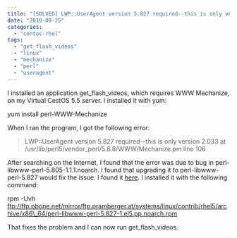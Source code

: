 ```yaml
---
title: "[SOLVED] LWP::UserAgent version 5.827 required--this is only version 2.033 at /usr/lib/perl5/vendor_perl/5.8.8/WWW/Mechanize.pm line 106"
date: "2010-09-25"
categories: 
  - "centos-rhel"
tags: 
  - "get_flash_videos"
  - "linux"
  - "mechanize"
  - "perl"
  - "useragent"
---
```


I installed an application get\_flash\_videos, which requires WWW Mechanize, on my Virtual CestOS 5.5 server. I installed it with yum:

yum install perl-WWW-Mechanize

When I ran the program, I got the following error:

> LWP::UserAgent version 5.827 required--this is only version 2.033 at /usr/lib/perl5/vendor\_perl/5.8.8/WWW/Mechanize.pm line 106

After searching on the Internet, I found that the error was due to bug in perl-libwww-perl-5.805-1.1.1.noarch. I found that upgrading it to perl-libwww-perl-5.827 would fix the issue. I found it [here](http://rpm.pbone.net/index.php3/stat/4/idpl/14465764/dir/redhat_el_5/com/perl-libwww-perl-5.827-1.el5.pp.noarch.rpm.html). I installed it with the following command:

rpm -Uvh ftp://ftp.pbone.net/mirror/ftp.pramberger.at/systems/linux/contrib/rhel5/archive/x86\_64/perl-libwww-perl-5.827-1.el5.pp.noarch.rpm

That fixes the problem and I can now run get\_flash\_videos.
